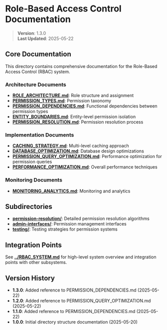 
# Role-Based Access Control Documentation

> **Version**: 1.3.0  
> **Last Updated**: 2025-05-22

## Core Documentation

This directory contains comprehensive documentation for the Role-Based Access Control (RBAC) system.

### Architecture Documents

- **[ROLE_ARCHITECTURE.md](ROLE_ARCHITECTURE.md)**: Role structure and assignment
- **[PERMISSION_TYPES.md](PERMISSION_TYPES.md)**: Permission taxonomy
- **[PERMISSION_DEPENDENCIES.md](PERMISSION_DEPENDENCIES.md)**: Functional dependencies between permission types
- **[ENTITY_BOUNDARIES.md](ENTITY_BOUNDARIES.md)**: Entity-level permission isolation
- **[PERMISSION_RESOLUTION.md](PERMISSION_RESOLUTION.md)**: Permission resolution process

### Implementation Documents

- **[CACHING_STRATEGY.md](CACHING_STRATEGY.md)**: Multi-level caching approach
- **[DATABASE_OPTIMIZATION.md](DATABASE_OPTIMIZATION.md)**: Database design optimizations
- **[PERMISSION_QUERY_OPTIMIZATION.md](PERMISSION_QUERY_OPTIMIZATION.md)**: Performance optimization for permission queries
- **[PERFORMANCE_OPTIMIZATION.md](PERFORMANCE_OPTIMIZATION.md)**: Overall performance techniques

### Monitoring Documents

- **[MONITORING_ANALYTICS.md](MONITORING_ANALYTICS.md)**: Monitoring and analytics

## Subdirectories

- **[permission-resolution/](permission-resolution/)**: Detailed permission resolution algorithms
- **[admin-interfaces/](admin-interfaces/)**: Permission management interfaces
- **[testing/](testing/)**: Testing strategies for permission systems

## Integration Points

See **[../RBAC_SYSTEM.md](../RBAC_SYSTEM.md)** for high-level system overview and integration points with other subsystems.

## Version History

- **1.3.0**: Added reference to PERMISSION_DEPENDENCIES.md (2025-05-22)
- **1.2.0**: Added reference to PERMISSION_QUERY_OPTIMIZATION.md (2025-05-22)
- **1.1.0**: Added reference to PERMISSION_DEPENDENCIES.md (2025-05-22)
- **1.0.0**: Initial directory structure documentation (2025-05-20)
